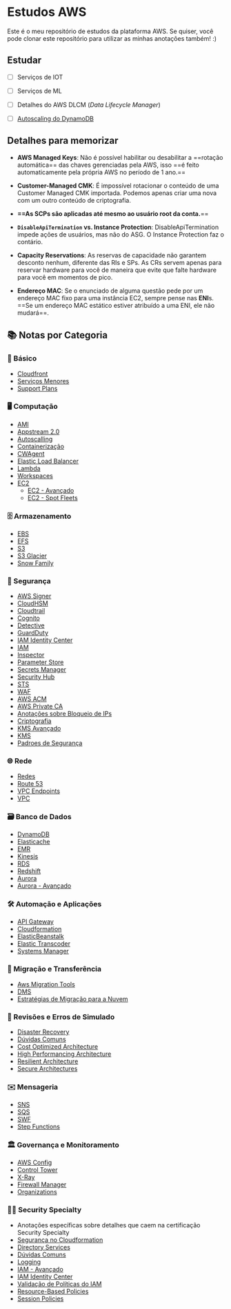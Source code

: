 # Estudos AWS
Este é o meu repositório de estudos da plataforma AWS. Se quiser, você pode clonar este repositório para utilizar as minhas anotações também! :)

## Estudar
- [ ] Serviços de IOT

- [ ] Serviços de ML

- [ ] Detalhes do AWS DLCM (*Data Lifecycle Manager*)

- [ ] [Autoscaling do DynamoDB](https://docs.aws.amazon.com/amazondynamodb/latest/developerguide/AutoScaling.html)

## Detalhes para memorizar


- **AWS Managed Keys**: Não é possível habilitar ou desabilitar a ==rotação automática== das chaves gerenciadas pela AWS, isso ==é feito automaticamente pela própria AWS no período de 1 ano.==

- **Customer-Managed CMK**: É impossível rotacionar o conteúdo de uma Customer Managed CMK importada. Podemos apenas criar uma nova com um outro conteúdo de criptografia.

- **==As SCPs são aplicadas até mesmo ao usuário root da conta.**==

- **`DisableApiTermination` vs. Instance Protection**: DisableApiTermination impede ações de usuários, mas não do ASG. O Instance Protection faz o contário.

- **Capacity Reservations**: As reservas de capacidade não garantem desconto nenhum, diferente das RIs e SPs. As CRs servem apenas para reservar hardware para você de maneira que evite que falte hardware para você em momentos de pico.

- **Endereço MAC**: Se o enunciado de alguma questão pede por um endereço MAC fixo para uma instância EC2, sempre pense nas **ENI**s. ==Se um endereço MAC estático estiver atribuído a uma ENI, ele não mudará==.

## 📚 Notas por Categoria

### 🧠 Básico
- [Cloudfront](basico/CloudFront.md)
- [Serviços Menores](basico/servicosMenores.md)
- [Support Plans](basico/supportPlans.md)

### 🖥️ Computação
- [AMI](computacao/AMI.md)
- [Appstream 2.0](computacao/AppStream%202.0.md)
- [Autoscalling](computacao/AutoScalling.md)
- [Containerização](computacao/Containerizacao.md)
- [CWAgent](computacao/CWAgent.md)
- [Elastic Load Balancer](computacao/ELB.md)
- [Lambda](computacao/Lambda.md)
- [Workspaces](computacao/Workspaces.md)
- [EC2](computacao/ec2/EC2.md)
	- [EC2 - Avançado](computacao/ec2/EC2-Avancado.md)
	- [EC2 - Spot Fleets](computacao/ec2/EC2-SpotFleets.md)  

### 🗄️ Armazenamento
- [EBS](armazenamento/EBS.md)
- [EFS](armazenamento/EFS.md)
- [S3](armazenamento/S3.md)
- [S3 Glacier](armazenamento/S3%20-%20Glacier.md)
- [Snow Family](armazenamento/SnowFamily.md)

### 🔐 Segurança
- [AWS Signer](seguranca/AWS%20Signer.md)
- [CloudHSM](seguranca/CloudHSM.md)
- [Cloudtrail](seguranca/CloudTrail.md)
- [Cognito](seguranca/Cognito.md)
- [Detective](seguranca/Detective.md)
- [GuardDuty](seguranca/GuardDuty.md)
- [IAM Identity Center](seguranca/IAM%20Identity%20Center.md)
- [IAM](seguranca/IAM.md)
- [Inspector](seguranca/Inspector.md)
- [Parameter Store](seguranca/ParameterStore.md)
- [Secrets Manager](seguranca/SecretsManager.md)
- [Security Hub](seguranca/SecurityHub.md)
- [STS](seguranca/STS.md)
- [WAF](seguranca/WAF.md)
- [AWS ACM](seguranca/ACM/AWS%20ACM.md)
- [AWS Private CA](seguranca/ACM/AWS%20Private%20CA.md)
- [Anotações sobre Bloqueio de IPs](seguranca/anotacoes/BloqueioIPs.md)
- [Criptografia](seguranca/anotacoes/Criptografia.md)
- [KMS Avançado](seguranca/KMS/KMS%20Avancado.md)
- [KMS](seguranca/KMS/KMS.md)
- [Padroes de Segurança](certificacoes/security-specialty/PadroesDeSeguranca.md)

### 🌐 Rede
- [Redes](certificacoes/security-specialty/Redes.md)
- [Route 53](rede/Route53.md)
- [VPC Endpoints](rede/VPC-EndPoints.md)
- [VPC](rede/VPC.md)

### 🗃️ Banco de Dados
- [DynamoDB](dados/DynamoDB.md)
- [Elasticache](dados/Elasticache.md)
- [EMR](dados/EMR.md)
- [Kinesis](dados/Kinesis.md)
- [RDS](dados/RDS.md)
- [Redshift](dados/Redshift.md)
- [Aurora](dados/Aurora/Aurora.md)
- [Aurora - Avançado](dados/Aurora/Aurora%20-%20Avan%C3%A7ado.md)

### 🛠️ Automação e Aplicações
- [API Gateway](automacao-e-aplicacoes/ApiGateway.md)
- [Cloudformation](automacao-e-aplicacoes/CloudFormation.md)
- [ElasticBeanstalk](automacao-e-aplicacoes/ElasticBeanStalk.md)
- [Elastic Transcoder](automacao-e-aplicacoes/ElasticTranscoder.md)
- [Systems Manager](automacao-e-aplicacoes/Systems%20Manager.md)

### 🧳 Migração e Transferência
- [Aws Migration Tools](migracao-e-transferencia/AWS%20Migration%20Tools.md)
- [DMS](migracao-e-transferencia/DMS.md)
- [Estratégias de Migração para a Nuvem](migrationStrategies.md)

### 🧪 Revisões e Erros de Simulado
- [Disaster Recovery](revisoes-e-erros/DisasterRecovery.md)
- [Dúvidas Comuns](revisoes-e-erros/DuvidasComuns.md)
- [Cost Optimized Architecture](revisoes-e-erros/Erros%20no%20simulado/Cost-Optimized%20Architecture.md)
- [High Performancing Architecture](revisoes-e-erros/Erros%20no%20simulado/High-Performancing%20Architecture.md)
- [Resilient Architecture](revisoes-e-erros/Erros%20no%20simulado/Resilient%20Architecture.md)
- [Secure Architectures](revisoes-e-erros/Erros%20no%20simulado/Secure%20Architectures.md)

### ✉️ Mensageria
- [SNS](mensageria/SNS.md)
- [SQS](mensageria/SQS.md)
- [SWF](mensageria/SWF.md)
- [Step Functions](mensageria/StepFunctions.md)
### 🏛️ Governança e Monitoramento
- [AWS Config](governanca-e-monitoramento/AWSConfig.md)
- [Control Tower](governanca-e-monitoramento/Control%20Tower.md)
- [X-Ray](governanca-e-monitoramento/X-Ray.md)
- [Firewall Manager](governanca-e-monitoramento/Organizations/Firewall%20Manager.md)
- [Organizations](governanca-e-monitoramento/Organizations/Organizations.md)

### 👮🏻 Security Specialty
- Anotações específicas sobre detalhes que caem na certificação Security Specialty
- [Segurança no Cloudformation](certificacoes/security-specialty/Cloudformation-Security.md)
- [Directory Services](certificacoes/security-specialty/Directory%20Services.md)
- [Dúvidas Comuns](certificacoes/security-specialty/Duvidas%20Comuns.md)
- [Logging](certificacoes/security-specialty/Logging.md)
- [IAM - Avançado](certificacoes/security-specialty/Acessos%20e%20Policies/IAM.md)
- [IAM Identity Center](certificacoes/security-specialty/Acessos%20e%20Policies/IAM%20Identity%20Center.md)
- [Validação de Políticas do IAM](certificacoes/security-specialty/Acessos%20e%20Policies/IAMPolicys-InDepth.md)
- [Resource-Based Policies](certificacoes/security-specialty/Acessos%20e%20Policies/RBPs.md)
- [Session Policies](certificacoes/security-specialty/Acessos%20e%20Policies/Session%20Policies.md)

